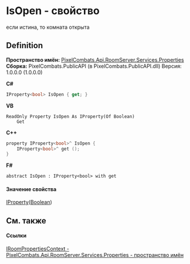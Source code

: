 # IsOpen - свойство


если истина, то комната открыта



## Definition
**Пространство имён:** <a href="7a6d0ac1-2a42-0f0a-dc90-e72ae4f99370">PixelCombats.Api.RoomServer.Services.Properties</a>  
**Сборка:** PixelCombats.PublicAPI (в PixelCombats.PublicAPI.dll) Версия: 1.0.0.0 (1.0.0.0)

**C#**
``` C#
IProperty<bool> IsOpen { get; }
```
**VB**
``` VB
ReadOnly Property IsOpen As IProperty(Of Boolean)
	Get
```
**C++**
``` C++
property IProperty<bool>^ IsOpen {
	IProperty<bool>^ get ();
}
```
**F#**
``` F#
abstract IsOpen : IProperty<bool> with get
```



#### Значение свойства
<a href="6ef45c8d-2414-0f16-2d76-3b9017318e75">IProperty</a>(<a href="https://learn.microsoft.com/dotnet/api/system.boolean" target="_blank" rel="noopener noreferrer">Boolean</a>)

## См. также


#### Ссылки
<a href="d465d6cf-f470-af1b-6def-5670138efd9d">IRoomPropertiesContext - </a>  
<a href="7a6d0ac1-2a42-0f0a-dc90-e72ae4f99370">PixelCombats.Api.RoomServer.Services.Properties - пространство имён</a>  
